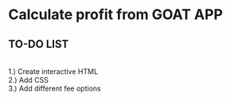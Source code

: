 # Calculate profit from GOAT APP
## TO-DO LIST
</br>
1.) Create interactive HTML 
</br>
2.) Add CSS
</br>
3.) Add different fee options
